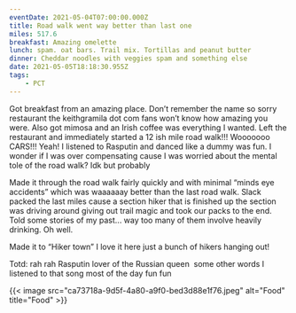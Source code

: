 ```yaml
---
eventDate: 2021-05-04T07:00:00.000Z
title: Road walk went way better than last one
miles: 517.6
breakfast: Amazing omelette
lunch: spam. oat bars. Trail mix. Tortillas and peanut butter
dinner: Cheddar noodles with veggies spam and something else
date: 2021-05-05T18:18:30.955Z
tags: 
    - PCT
---
```

Got breakfast from an amazing place. Don’t remember the name so sorry restaurant the keithgramila dot com fans won’t know how amazing you were. Also got mimosa and an Irish coffee was everything I wanted. Left the restaurant and immediately started a 12 ish mile road walk!!! Wooooooo CARS!!! Yeah! I listened to Rasputin and danced like a dummy was fun. I wonder if I was over compensating cause I was worried about the mental tole of the road walk? Idk but probably 



Made it through the road walk fairly quickly and with minimal “minds eye accidents” which was waaaaaay better than the last road walk. Slack packed the last miles cause a section hiker that is finished up the section was driving around giving out trail magic and took our packs to the end. Told some stories of my past... way too many of them involve heavily drinking. Oh well.



Made it to “Hiker town” I love it here just a bunch of hikers hanging out! 



Totd: rah rah Rasputin lover of the Russian queen  some other words I listened to that song most of the day fun fun



{{< image src="ca73718a-9d5f-4a80-a9f0-bed3d88e1f76.jpeg" alt="Food" title="Food" >}}
